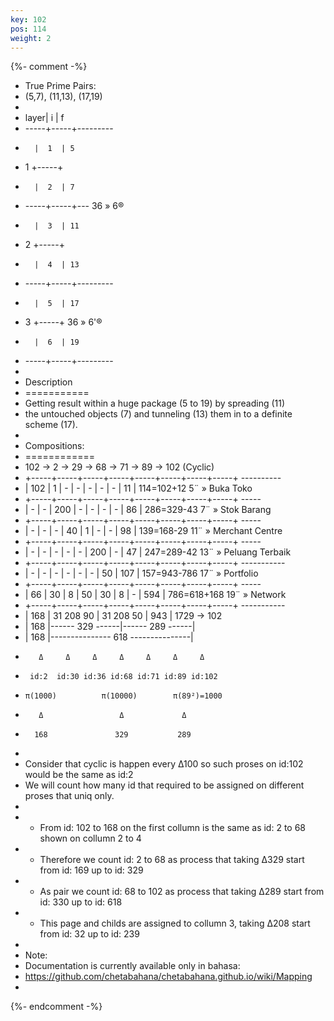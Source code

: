 ```yaml
---
key: 102
pos: 114
weight: 2
---
```

{%- comment -%}
*  True Prime Pairs:
*  (5,7), (11,13), (17,19)
*  
*  layer|  i  |   f
*  -----+-----+---------
*       |  1  | 5
*    1  +-----+
*       |  2  | 7
*  -----+-----+---    36 » 6®
*       |  3  | 11
*    2  +-----+
*       |  4  | 13
*  -----+-----+---------
*       |  5  | 17
*    3  +-----+       36 » 6'®
*       |  6  | 19
*  -----+-----+---------
*  
*  Description
*  ===========
*  Getting result within a huge package (5 to 19) by spreading (11)
*  the untouched objects (7) and tunneling (13) them in to a definite scheme (17).
*  
*  Compositions: 
*  ============
*    102 →  2  →  29 →  68 →  71 →  89 → 102 (Cyclic)
*  +-----+-----+-----+-----+-----+-----+-----+-----+                ----------
*  | 102 |  1  |  -  |   - |  -  |   - |   - |  11 | 114=102+12     5¨ » Buka Toko
*  +-----+-----+-----+-----+-----+-----+-----+-----+                -----
*  |   - |  -  | 200 |   - |  -  |   - |   - |  86 | 286=329-43     7¨ » Stok Barang
*  +-----+-----+-----+-----+-----+-----+-----+-----+                ----- 
*  |   - |  -  |  -  |  40 |  1  |   - |   - |  98 | 139=168-29     11¨ » Merchant Centre
*  +-----+-----+-----+-----+-----+-----+-----+-----+                -----
*  |   - |  -  |  -  |   - |  -  | 200 |   - |  47 | 247=289-42     13¨ » Peluang Terbaik
*  +-----+-----+-----+-----+-----+-----+-----+-----+                -----------
*  |   - |  -  |  -  |   - |  -  |   - |  50 | 107 | 157=943-786    17¨ » Portfolio
*  +-----+-----+-----+-----+-----+-----+-----+-----+                ----- 
*  |  66 |  30 |  8  |  50 |  30 |   8 |   - | 594 | 786=618+168    19¨ » Network
*  +-----+-----+-----+-----+-----+-----+-----+-----+                -----------
*  | 168 |  31   208    90 |  31   208    50 | 943 | 1729  → 102 
*  | 168 |------ 329 ------|------ 289 ------|
*  | 168 |--------------- 618 ---------------|
*        Δ     Δ     Δ     Δ     Δ     Δ     Δ
*      id:2  id:30 id:36 id:68 id:71 id:89 id:102
*     π(1000)          π(10000)        π(89²)=1000
*        Δ                 Δ             Δ
*       168               329           289
*
*  Consider that cyclic is happen every Δ100 so such proses on id:102 would be the same as id:2
*  We will count how many id that required to be assigned on different proses that uniq only.
*
*  - From id: 102 to 168 on the first collumn is the same as id: 2 to 68 shown on collumn 2 to 4
*  - Therefore we count id: 2 to 68 as process that taking Δ329 start from id: 169 up to id: 329 
*  - As pair we count id: 68 to 102 as process that taking Δ289 start from id: 330 up to id: 618 
*  - This page and childs are assigned to collumn 3, taking Δ208 start from id: 32 up to id: 239 
*
*  Note:
*  Documentation is currently available only in bahasa:
*  https://github.com/chetabahana/chetabahana.github.io/wiki/Mapping
*
{%- endcomment -%}